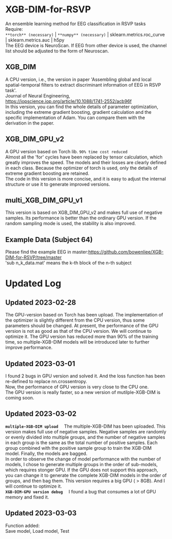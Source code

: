 # XGB-DIM-for-RSVP
An ensemble learning method for EEG classification in RSVP tasks<br/>
Require:<br/>
`**torch** (necessary)` | `**numpy** (necessary)` | sklearn.metrics.roc_curve | sklearn.metrics.auc | h5py  <br/>
The EEG device is NeuroScan. If EEG from other device is used, the channel list should be adjusted to the form of Neuroscan.

## XGB_DIM
A CPU version, i.e., the version in paper 'Assembling global and local spatial-temporal filters to extract discriminant information of EEG in RSVP task'. <br/>
Journal of Neural Engineering, https://iopscience.iop.org/article/10.1088/1741-2552/acb96f <br/>
In this version, you can find the whole details of parameter optimization, including the extreme gradient boosting, gradient calculation and the specific implementation of Adam. You can compare them with the derivation in the paper.

## XGB_DIM_GPU_v2
A GPU version based on Torch lib. `90% time cost reduced` <br/>
Almost all the 'for' cycles have been replaced by tensor calculation, which greatly improves the speed. The models and their losses are clearly defined in each class. Because the optimizer of torch is used, only the details of extreme gradient boosting are retained. <br/>
The code in this version is more concise, and it is easy to adjust the internal structure or use it to generate improved versions.

## multi_XGB_DIM_GPU_v1
This version is based on XGB_DIM_GPU_v2 and makes full use of negative samples. Its performance is better than the ordinary GPU version. If the random sampling mode is used, the stability is also improved.

## Example Data (Subject 64)
Please find the example EEG in master:https://github.com/bowenliee/XGB-DIM-for-RSVP/tree/master <br/>
'sub n_k_data.mat' means the k-th block of the n-th subject 

# Updated Log
## Updated 2023-02-28
The GPU-version based on Torch has been upload. The implementation of the optimizer is slightly different from the CPU version, thus some parameters should be changed. At present, the performance of the GPU version is not as good as that of the CPU version. We will continue to optimize it. The GPU version has reduced more than 90% of the training time, so multiple-XGB-DIM models will be introduced later to further improve performance.

## Updated 2023-03-01
I found 2 bugs in GPU version and solved it. And the loss function has been re-defined to replace nn.crossentropy. <br/>
Now, the performance of GPU version is very close to the CPU one. <br/>
The GPU version is really faster, so a new version of mutilple-XGB-DIM is coming soon.

## Updated 2023-03-02
**`multiple-XGB-DIM upload  `**
The multiple-XGB-DIM has been uploaded. This version makes full use of negative samples. Negative samples are randomly or evenly divided into multiple groups, and the number of negative samples in each group is the same as the total number of positive samples. Each group combined with the positive sample group to train the XGB-DIM model. Finally, the models are bagged.<br/>
In order to observe the change of model performance with the number of models, I chose to generate multiple groups in the order of sub-models, which requires stonger GPU. If the GPU does not support this approach, you can change it to generate the complete XGB-DIM models in the order of groups, and then bag them.
This version requires a big GPU ( > 8GB). And I will continue to optimize it.<br/>
**`XGB-DIM-GPU version debug  `**
I found a bug that consumes a lot of GPU memory and fixed it.

## Updated 2023-03-03
Function added:  <br/>
Save model, Load model, Test
